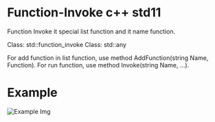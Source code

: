 # Function-Invoke c++ std11
Function Invoke it special list function and it name function. 

Class: std::function_invoke
Class: std::any

For add function in list function, use method AddFunction(string Name, Function). For run function, use method Invoke(string Name, ...).

# Example

![Example Img](https://pp.vk.me/c639119/v639119877/7d2b/tn2T025bDuo.jpg)
